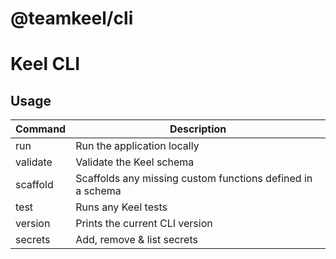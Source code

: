 # @teamkeel/cli

# Keel CLI

## Usage

| Command    | Description                                                         |
| ---------- | ------------------------------------------------------------------- |
| run        | Run the application locally                                         |
| validate   | Validate the Keel schema                                            |
| scaffold   | Scaffolds any missing custom functions defined in a schema          |
| test       | Runs any Keel tests                                                 |
| version    | Prints the current CLI version                                      |
| secrets    | Add, remove & list secrets                                         |
